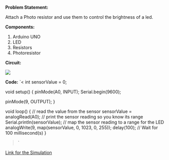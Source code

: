 **Problem Statement:**

Attach a Photo resistor and use them to control the brightness of a led.

**Components:**
1. Arduino UNO
2. LED
3. Resistors
4. Photoresistor 

**Circuit:**

![](https://github.com/Snehan2k2/TinkerCAD_Arduino/blob/patch-1/images/p7.png)

**Code:**
`<
int sensorValue = 0;

void setup()
{
  pinMode(A0, INPUT);
  Serial.begin(9600);

  pinMode(9, OUTPUT);
}

void loop()
{
  // read the value from the sensor
  sensorValue = analogRead(A0);
  // print the sensor reading so you know its range
  Serial.println(sensorValue);
  // map the sensor reading to a range for the LED
  analogWrite(9, map(sensorValue, 0, 1023, 0, 255));
  delay(100); // Wait for 100 millisecond(s)
}
>`

[Link for the Simulation](https://www.tinkercad.com/things/9fsyf0X0Qg5-daring-bigery-jaagub/editel)
